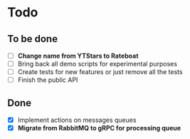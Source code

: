 # Todo

## To be done

- [ ] **Change name from YTStars to Rateboat**
- [ ] Bring back all demo scripts for experimental purposes
- [ ] Create tests for new features or just remove all the tests
- [ ] Finish the public API

## Done

- [x] Implement actions on messages queues
- [x] **Migrate from RabbitMQ to gRPC for processing queue**
